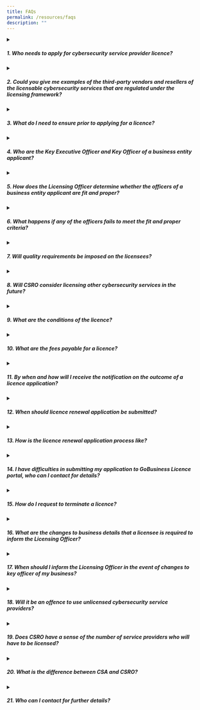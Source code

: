 ```yaml
---
title: FAQs
permalink: /resources/faqs
description: ""
---
```

<details>
<summary><h5>1. Who needs to apply for cybersecurity service provider licence?</h5></summary>
	
All providers of managed security operations centre (“SOC”) monitoring services and penetration testing services to the Singapore market will need to apply for a cybersecurity service provider’s licence, regardless of whether they are companies or individuals (i.e. freelancers or sole proprietorships owned and controlled by individuals) or third-party cybersecurity service providers (“CSPs”) that provide these services in support of other CSPs. However, a company that provides licensable services solely for its related company(s) e.g., in-house service provider, does not require a licence. Related company has the same meaning given to it by section 6 of the Companies Act (Cap.50). Resellers or overseas CSPs including the affiliates of a licensee who provide licensable cybersecurity services to the Singapore market would need to be licensed.
</details>
<details>
<summary><h5>2. Could you give me examples of the third-party vendors and resellers of the licensable cybersecurity services that are regulated under the licensing framework?</h5></summary>
	
Third-party vendors and resellers who are required to be licensed refer to those who are in the business of providing licensable cybersecurity services to consumers on behalf of another service provider (anywhere in the distribution chain) of the licensable cybersecurity services.
</details>
<details>
<summary><h5>3. What do I need to ensure prior to applying for a licence?</h5></summary>
	
Business entities are required to ensure that officer of the business entity is fit and proper when applying for a licence. Officer of a business entity refers to any Director or Chief Executive Officer or partner of a business entity or any other person who is responsible for the management of the business entity. Individuals who are applying for the licence should also be a fit and proper person to hold the licence. Failing which, the licence application may be rejected.
</details>
<details>
<summary><h5>4. Who are the Key Executive Officer and Key Officer of a business entity applicant?</h5></summary>
	
Key Executive Officer refers to the person who is responsible for the proper administration and overall management of the business entity and supervision of its employees. 
<br>Key Officer refers to any director, partner, or other person who is listed in the business entity's ACRA Business Profile, with the exception of the company secretary.
</details>
<details>
<summary><h5>5. How does the Licensing Officer determine whether the officers of a business entity applicant are fit and proper?</h5></summary>
	
The Licensing Officer shall consider all relevant facts and matters when determining if officers of the business entity applicant are fit and proper, including whether the key executive officer and key officers:
<ol><font size="3.5">a)	Has been convicted in Singapore or elsewhere of any offence involving fraud, dishonesty or moral turpitude;</font></ol>
<ol><font size="3.5">b)	Has had a judgment entered against him/her in civil proceedings that involves a finding of fraud, dishonesty or breach of fiduciary duty on his/her part;</font></ol>
<ol><font size="3.5">c)	Is or was suffering from a mental disorder;</font></ol>
<ol><font size="3.5">d)	Is an undischarged bankrupt or has entered into a composition with his/her creditors; or</font></ol>
<ol><font size="3.5">e)	Has had a licence revoked by the Licensing Officer previously.</font></ol>
</details>
<details>
<summary><h5>6. What happens if any of the officers fails to meet the fit and proper criteria?</h5></summary>
	
Business entity applicants with officer(s) failing to meet the fit and proper criteria may be refused a licence by the Licensing Officer. CSRO would like to highlight that every licence application is considered carefully on a case-by-case basis. For instance, officers of business entity licence applicant who have past criminal conviction will not automatically be deemed as being not fit and proper. Factors such as the seriousness and nature of the offence, the time that has elapsed since the conviction, and the responsibility of the officer will be taken into consideration by the Licensing Officer when assessing the licence application.
</details>
<details>
<summary><h5>7. Will quality requirements be imposed on the licensees?</h5></summary>
	
The licensing framework aims to raise quality of the standards of the cybersecurity service providers over time. In view of the need to strike a good balance between industry development and cybersecurity needs, quality requirements will not be imposed on the licensees at the outset. <br>Instead, to complement the light touch licensing framework, CSRO will continue to work with the industry and professional association partners to establish voluntary accreditation regimes for cybersecurity professionals, to improve the standing of cybersecurity professionals.
</details>
<details>
<summary><h5>8. Will CSRO consider licensing other cybersecurity services in the future? </h5></summary>
	
CSRO will continue to monitor international and industry trends and engage the industry where necessary, to assess if any new types of cybersecurity services should be included in the licensing framework, such as those that are of a higher risk to consumers.
</details>
<details>
<summary><h5>9. What are the conditions of the licence?</h5></summary>

CSRO intends to keep the licensing requirements simple to minimise operational costs on licensees. The requirements that licensees must comply with, as stipulated in the Cybersecurity Act, include:
<ol><font size="3.5">a)	Ensure that key executive officers of business entity licensees, who are responsible for the management of the businesses, are fit and proper persons as defined in section 26(8) of the Cybersecurity Act.  For example, the individual has not been convicted of any offence involving fraud, dishonesty, or moral turpitude;</font></ol>
<ol><font size="3.5">b)	Keep for at least 3 years, records on the cybersecurity services that they have provided. This includes but not limited to details of the person engaging the licensee for the service, name of the person providing the service on behalf of the licensee, date on which the service is provided and details of the type of service provided, etc.;</font></ol>
<ol><font size="3.5">c)	Ensure that any information obtained in the course of providing their cybersecurity services is not disclosed or used by any other person other than for the purpose of providing the cybersecurity services; and</font></ol>
<ol><font size="3.5">d)	Ensure that their employees do not give any false representation to their clients regarding the employees’ level of training, skill, or qualification.</font></ol>
</details>
<details>
<summary><h5>10. What are the fees payable for a licence?</h5></summary>
	
A licence is valid for a period of 2 years and the licence fees for individuals and business entities are $500 and $1000 respectively.
<br>Note: Due to the COVID-19 pandemic which has negatively impacted many businesses, a 50% wavier of the first cycle of licence fees will be granted for all applications lodged within the first 12 months from the commencement of licensing.
</details>
<details>
<summary><h5>11. By when and how will I receive the notification on the outcome of a licence application?</h5></summary>
	
Each licence application takes up to 6 weeks to process. Applicant will receive an email notification on the outcome. If the application is approved, applicant will be required to make ePayment of licence fee via the Go Business Licence portal.
</details>
<details>
<summary><h5>12. When should licence renewal application be submitted?</h5></summary>
	
An application for renewal of a licence must be made no later than 2 months before expiry. Licensee who fails to submit their licence renewal application 2 months prior to the expiry may be required to apply for a new licence. This may result in a possible lapse in the licensure period where the business entity will be required to suspend its operations, until the outcome of its licence application is determined.
</details>
<details>
<summary><h5>13. How is the licence renewal application process like?</h5></summary>
	
When a licence is due for renewal, the GoBusiness Licence system will send a Renewal Request Notification via email to the licensee. Upon timely submission of the licence renewal application, CSRO will proceed to review the application and applicant will be notified of the outcome via the system. If the application is approved, licensee will be required to make ePayment via the GoBusiness Licence portal.
</details>
<details>
<summary><h5>14. I have difficulties in submitting my application to GoBusiness Licence portal, who can I contact for details?</h5></summary>
	
If you are facing any technical difficulties or require any assistance on how to submit the application, you may contact GoBussiness Licence Helpdesk at Tel: 63363373.
</details>
<details>
<summary><h5>15. How do I request to terminate a licence?</h5></summary>
	
Licensees who wish to terminate their licence before expiry should submit an application via the GoBusiness Licence portal within 14 calendar days before ceasing the business of providing the licensable cybersecurity service.
</details>
<details>
<summary><h5>16. What are the changes to business details that a licensee is required to inform the Licensing Officer?</h5></summary>
	
Licensee is required to update changes to their business details through the GoBusiness Licence portal for the following material changes.
<ol><font size="3.5">a)	Changes to Key Executive Officers<br>b)	Additional of Key Officers; and<br>c)	Removal of Key Officers.</font></ol>

Other than the above, any other changes that are not material change will automatically be approved by the system. These include changes to Name, Passport Number, Company Name, Company UEN, address, telephone number, email address, gender, designation, certifications of existing applicant and key officers.
<br>Supporting documentation will be required to be uploaded to the system during the update. 
</details>
<details>
<summary><h5>17. When should I inform the Licensing Officer in the event of changes to key officer of my business?</h5></summary>
	
The licensee shall notify the Licensing Officer within 14 days after the appointment of any new key officer. Licensees are also required to notify the licensing officer of any change or inaccuracy in the information and particulars that the licensee and/or its key officers have submitted to the licensing officer in relation to its licence within 14 days. Licensees are reminded to ensure that any new key officer who is appointed must be fit and proper as defined in section 26(8) of the Act, failing which may result in punitive measures being imposed on the licensee, including revocation or suspension of licence.
</details>
<details>
<summary><h5>18. Will it be an offence to use unlicensed cybersecurity service providers?</h5></summary>
	
It will not be an offence under the Cybersecurity Act to use unlicensed cybersecurity service providers. However, consumers should be wary of the safety and security risks that unlicensed service providers may pose, given the service providers’ extensive access into their clients’ computer systems when providing their services. Any misuse of such confidential information by the unlicensed service providers may result in severe damages to the consumers.
<br>Consumers are therefore encouraged to only procure licensable cybersecurity services from licensed cybersecurity service providers, and to inform CSRO of any service providers providing licensable cybersecurity services without a licence. Person who engages in the business of providing any licensable cybersecurity services to other person without a licence shall be guilty of an offence under Section 24 of the Cybersecurity Act and shall be liable on conviction to a fine not exceeding $50,000 or to imprisonment for a term not exceeding 2 years or to both. Under Section 31 of the Cybersecurity Act, unlicensed cybersecurity service providers are also not entitled to bring any proceeding in any court to recover any commission, fee, gain, or reward for the service provided.
</details>
<details>
<summary><h5>19. Does CSRO have a sense of the number of service providers who will have to be licensed?</h5></summary>
	
Driven by the increasing demand for cybersecurity solutions, the cybersecurity services industry has been evolving rapidly with new and innovative services, products, and business models. CSRO estimates about more than 200 licence applications to be submitted from the industry in relation to the two licensable cybersecurity services.
</details>
<details>
<summary><h5>20. What is the difference between CSA and CSRO?</h5></summary>
	
The Cybersecurity Agency of Singapore (CSA) is the agency set up to keep Singapore’s cyberspace safe and secure through the administering of the Cybersecurity Act. To administer the licensing framework, CSA has set up a Cybersecurity Services Regulation Office (CSRO) which will act as the point of interface for all licensing related matters. These include enforcing the licensing framework; responding to the industry’s queries and feedback; as well as sharing of resources on cybersecurity services with consumers such as the list of licensees and buyer’s guides.
</details>
<details>
<summary><h5>21. Who can I contact for further details?</h5></summary>
	
For further assistance, please contact us at:

Cybersecurity Services Regulation Office<br>
100 Victoria Street<br>National Library Building #10-01 <br>Singapore 188064

Email: <a href="mailto:contact@csro.gov.sg">contact@csro.gov.sg</a>
</details>